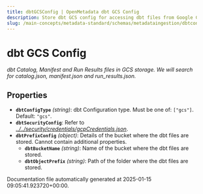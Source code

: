 ```yaml
---
title: dbtGCSConfig | OpenMetadata dbt GCS Config
description: Store dbt GCS config for accessing dbt files from Google Cloud Storage during ingestion.
slug: /main-concepts/metadata-standard/schemas/metadataingestion/dbtconfig/dbtgcsconfig
---
```


# dbt GCS Config

*dbt Catalog, Manifest and Run Results files in GCS storage. We will search for catalog.json, manifest.json and run_results.json.*

## Properties

- **`dbtConfigType`** *(string)*: dbt Configuration type. Must be one of: `["gcs"]`. Default: `"gcs"`.
- **`dbtSecurityConfig`**: Refer to *[../../security/credentials/gcpCredentials.json](#/../security/credentials/gcpCredentials.json)*.
- **`dbtPrefixConfig`** *(object)*: Details of the bucket where the dbt files are stored. Cannot contain additional properties.
  - **`dbtBucketName`** *(string)*: Name of the bucket where the dbt files are stored.
  - **`dbtObjectPrefix`** *(string)*: Path of the folder where the dbt files are stored.


Documentation file automatically generated at 2025-01-15 09:05:41.923720+00:00.
